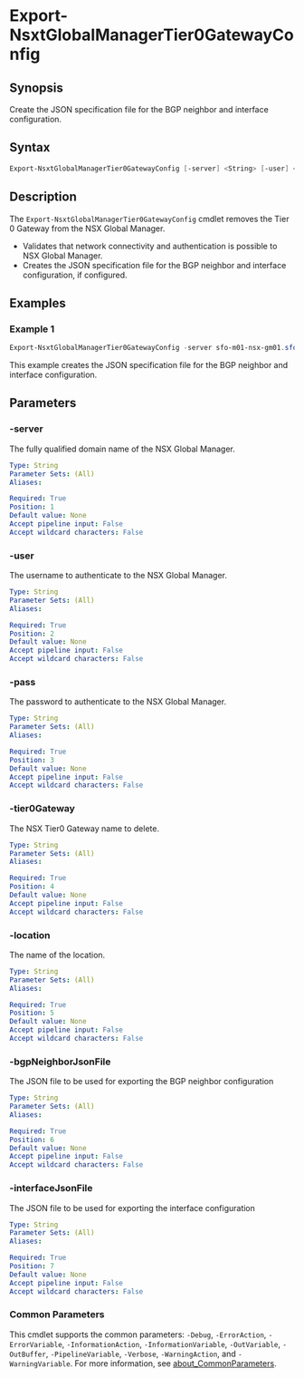 # Export-NsxtGlobalManagerTier0GatewayConfig

## Synopsis

Create the JSON specification file for the BGP neighbor and interface configuration.

## Syntax

```powershell
Export-NsxtGlobalManagerTier0GatewayConfig [-server] <String> [-user] <String> [-pass] <String> [-tier0Gateway] <String> [-location] <String> [-bgpNeighborJsonFile] <String> [-interfaceJsonFile] <String> [<CommonParameters>]
```

## Description

The `Export-NsxtGlobalManagerTier0GatewayConfig` cmdlet removes the Tier 0 Gateway from the NSX Global Manager.

- Validates that network connectivity and authentication is possible to NSX Global Manager.
- Creates the JSON specification file for the BGP neighbor and interface configuration, if configured.

## Examples

### Example 1

```powershell
Export-NsxtGlobalManagerTier0GatewayConfig -server sfo-m01-nsx-gm01.sfo.rainpole.io -user admin -pass VMw@re1!VMw@re1! -tier0Gateway lax-m01-ec01-t0-gw01 -location lax-m01 -bgpNeighborJsonFile ./tier0-bgp-neighbor.json -interfaceJsonFile ./tier0-interface.json
```

This example creates the JSON specification file for the BGP neighbor and interface configuration.

## Parameters

### -server

The fully qualified domain name of the NSX Global Manager.

```yaml
Type: String
Parameter Sets: (All)
Aliases:

Required: True
Position: 1
Default value: None
Accept pipeline input: False
Accept wildcard characters: False
```

### -user

The username to authenticate to the NSX Global Manager.

```yaml
Type: String
Parameter Sets: (All)
Aliases:

Required: True
Position: 2
Default value: None
Accept pipeline input: False
Accept wildcard characters: False
```

### -pass

The password to authenticate to the NSX Global Manager.

```yaml
Type: String
Parameter Sets: (All)
Aliases:

Required: True
Position: 3
Default value: None
Accept pipeline input: False
Accept wildcard characters: False
```

### -tier0Gateway

The NSX Tier0 Gateway name to delete.

```yaml
Type: String
Parameter Sets: (All)
Aliases:

Required: True
Position: 4
Default value: None
Accept pipeline input: False
Accept wildcard characters: False
```

### -location

The name of the location.

```yaml
Type: String
Parameter Sets: (All)
Aliases:

Required: True
Position: 5
Default value: None
Accept pipeline input: False
Accept wildcard characters: False
```

### -bgpNeighborJsonFile

The JSON file to be used for exporting the BGP neighbor configuration

```yaml
Type: String
Parameter Sets: (All)
Aliases:

Required: True
Position: 6
Default value: None
Accept pipeline input: False
Accept wildcard characters: False
```

### -interfaceJsonFile

The JSON file to be used for exporting the interface configuration

```yaml
Type: String
Parameter Sets: (All)
Aliases:

Required: True
Position: 7
Default value: None
Accept pipeline input: False
Accept wildcard characters: False
```

### Common Parameters

This cmdlet supports the common parameters: `-Debug`, `-ErrorAction`, `-ErrorVariable`, `-InformationAction`, `-InformationVariable`, `-OutVariable`, `-OutBuffer`, `-PipelineVariable`, `-Verbose`, `-WarningAction`, and `-WarningVariable`. For more information, see [about_CommonParameters](http://go.microsoft.com/fwlink/?LinkID=113216).
